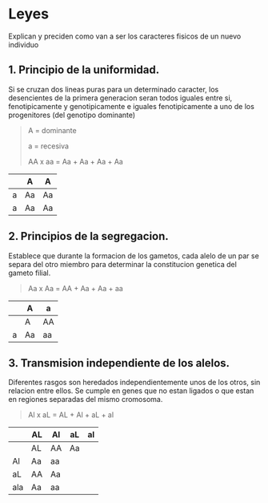 # Leyes

Explican y preciden como van a ser los caracteres fisicos de un nuevo individuo

## 1. Principio de la uniformidad.

Si se cruzan dos lineas puras para un determinado caracter, los desencientes de la primera generacion seran todos iguales entre si, fenotipicamente y genotipicamente e iguales fenotipicamente a uno de los progenitores (del genotipo dominante) 

> A = dominante
> 
> a = recesiva
> 
> AA x aa = Aa + Aa + Aa + Aa

|  | A | A |
| ---- | ---- | ---- |
| a | Aa | Aa |
| a | Aa | Aa |

## 2. Principios de la segregacion.

Establece que durante la formacion de los gametos, cada alelo de un par se separa del otro miembro para determinar la constitucion genetica del gameto filial.

> Aa x Aa = AA + Aa + Aa + aa

|  | A | a |
| ---- | ---- | ---- |
		| A | AA | Aa |
| a | Aa | aa |

## 3. Transmision independiente de los alelos.

Diferentes rasgos son heredados independientemente unos de los otros, sin relacion entre ellos.
 Se cumple en genes que no estan ligados o que estan en regiones separadas del mismo cromosoma.

 > Al x aL = AL + Al + aL + al

 |  | AL | Al | aL | al |
| ---- | ---- | ---- | --- | --- |
		| AL | AA | Aa |
| Al | Aa | aa |
| aL | AA | Aa |
| ala | Aa | aa |